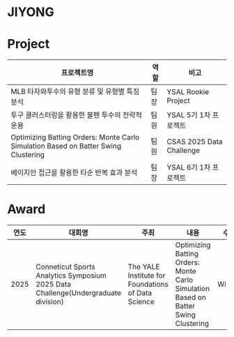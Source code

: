 # JIYONG

# Project
|프로젝트명|역할|비고|
|------|---|---|
|MLB 타자와투수의 유형 분류 및 유형별 특징 분석|팀장|YSAL Rookie Project|
|투구 클러스터링을 활용한 불펜 투수의 전략적 운용|팀원|YSAL 5기 1차 프로젝트|
|Optimizing Batting Orders: Monte Carlo Simulation Based on Batter Swing Clustering|팀원|CSAS 2025 Data Challenge|
|베이지안 접근을 활용한 타순 반복 효과 분석|팀장|YSAL 6기 1차 프로젝트|

# Award
|연도|대회명|주최|내용|수상
|--|---|--|--|--|
|2025|Conneticut Sports Analytics Symposium 2025 Data Challenge(Undergraduate division)|The YALE Institute for Foundations of Data Science| Optimizing Batting Orders: Monte Carlo Simulation Based on Batter Swing Clustering|Winner|
